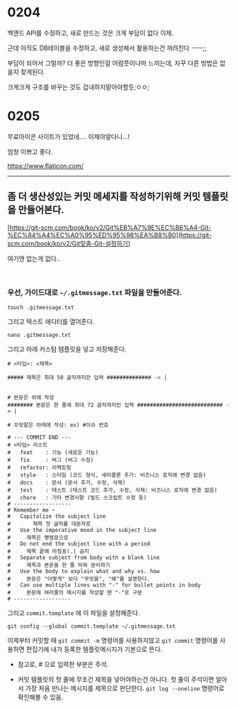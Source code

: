# 0204

백엔드 API를 수정하고, 새로 만드는 것은 크게 부담이 없다 이제.

근데 아직도 DB테이블을 수정하고, 새로 생성해서 활용하는건 꺼려진다 ㅡㅡ;;

부담이 되어서 그럴까? 더 좋은 방향인걸 어렴풋이나마 느끼는데, 자꾸 다른 방법은 없을지 찾게된다.

크게크게 구조를 바꾸는 것도 겁내하지말아야할듯;ㅇㅇ;



# 0205

무료아이콘 사이트가 있었네.... 이제야알다니...! 

엄청 이쁘고 좋다.

 https://www.flaticon.com/

---

## 좀 더 생산성있는 커밋 메세지를 작성하기위해 커밋 템플릿을 만들어본다.

[https://git-scm.com/book/ko/v2/Git%EB%A7%9E%EC%B6%A4-Git-%EC%84%A4%EC%A0%95%ED%95%98%EA%B8%B0](https://git-scm.com/book/ko/v2/Git맞춤-Git-설정하기)

여기엔 없는게 없다..

<br>



### 우선, 가이드대로 `~/.gitmessage.txt` 파일을 만들어준다.

```
touch .gitmessage.txt
```

그리고 텍스트 에디터를 열어준다.

```
nano .gitmessage.txt
```

그리고 아래 커스텀 템플릿을 넣고 저장해준다.

```
# <타입>: <제목>

##### 제목은 최대 50 글자까지만 입력 ############## -> |


# 본문은 위에 작성
######## 본문은 한 줄에 최대 72 글자까지만 입력 ########################### -> |

# 꼬릿말은 아래에 작성: ex) #이슈 번호

# --- COMMIT END ---
# <타입> 리스트
#   feat    : 기능 (새로운 기능)
#   fix     : 버그 (버그 수정)
#   refactor: 리팩토링
#   style   : 스타일 (코드 형식, 세미콜론 추가: 비즈니스 로직에 변경 없음)
#   docs    : 문서 (문서 추가, 수정, 삭제)
#   test    : 테스트 (테스트 코드 추가, 수정, 삭제: 비즈니스 로직에 변경 없음)
#   chore   : 기타 변경사항 (빌드 스크립트 수정 등)
# ------------------
# Remember me ~
#   Capitalize the subject line
#   	제목 첫 글자를 대문자로
#   Use the imperative mood in the subject line
#     제목은 명령문으로
#   Do not end the subject line with a period
#     제목 끝에 마침표(.) 금지
#   Separate subject from body with a blank line
#     제목과 본문을 한 줄 띄워 분리하기
#   Use the body to explain what and why vs. how
#     본문은 "어떻게" 보다 "무엇을", "왜"를 설명한다.
#   Can use multiple lines with "-" for bullet points in body
#     본문에 여러줄의 메시지를 작성할 땐 "-"로 구분
# ------------------
```



그리고 `commit.template` 에 이 파일을 설정해준다.

```
git config --global commit.template ~/.gitmessage.txt
```



이제부터 커밋할 때 `git commit -m` 명령어를 사용하지않고 `git commit` 명령어를 사용하면 편집기에 내가 등록한 템플릿메시지가 기본으로 뜬다.



- 참고로, # 으로 입력한 부분은 주석.

- 커밋 템플릿의 첫 줄에 무조건 제목을 넣어야하는건 아니다.
  첫 줄이 주석이면 알아서 가장 처음 만나는 메시지를 제목으로 판단한다.
  `git log --oneline` 명령어로 확인해볼 수 있음.



